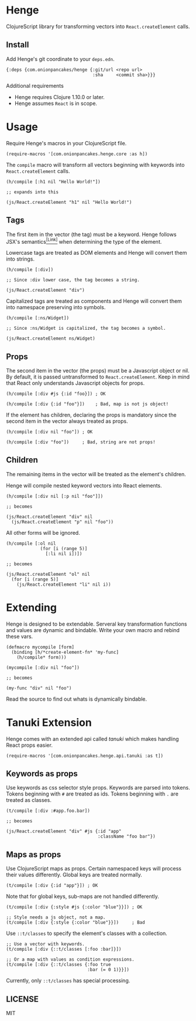 # Henge

ClojureScript library for transforming vectors into `React.createElement` calls.

## Install

Add Henge's git coordinate to your `deps.edn`.

```
{:deps {com.onionpancakes/henge {:git/url <repo url>
                                 :sha     <commit sha>}}}
```

Additional requirements

* Henge requires Clojure 1.10.0 or later.
* Henge assumes `React` is in scope.

# Usage

Require Henge's macros in your ClojureScript file.

```
(require-macros '[com.onionpancakes.henge.core :as h])
```

The `compile` macro will transform all vectors beginning with keywords into `React.createElement` calls.

```
(h/compile [:h1 nil "Hello World!"])

;; expands into this

(js/React.createElement "h1" nil "Hello World!")
```

## Tags

The first item in the vector (the tag) must be a keyword. Henge follows JSX's semantics[<sup>[Link]</sup>](https://reactjs.org/docs/jsx-in-depth.html#specifying-the-react-element-type) when determining the type of the element.

Lowercase tags are treated as DOM elements and Henge will convert them into strings. 

```
(h/compile [:div])

;; Since :div lower case, the tag becomes a string.

(js/React.createElement "div")
```

Capitalized tags are treated as components and Henge will convert them into namespace preserving into symbols.

```
(h/compile [:ns/Widget])

;; Since :ns/Widget is capitalized, the tag becomes a symbol.

(js/React.createElement ns/Widget)
```

## Props

The second item in the vector (the props) must be a Javascript object or nil. By default, it is passed untransformed to `React.createElement`. Keep in mind that React only understands Javascript objects for props.

```
(h/compile [:div #js {:id "foo}]) ; OK

(h/compile [:div {:id "foo"}])    ; Bad, map is not js object!
```

If the element has children, declaring the props is mandatory since the second item in the vector always treated as props.

```
(h/compile [:div nil "foo"]) ; OK

(h/compile [:div "foo"])     ; Bad, string are not props!
```

## Children

The remaining items in the vector will be treated as the element's children.

Henge will compile nested keyword vectors into React elements.

```
(h/compile [:div nil [:p nil "foo"]])

;; becomes

(js/React.createElement "div" nil
  (js/React.createElement "p" nil "foo"))
```

All other forms will be ignored.

```
(h/compile [:ol nil
             (for [i (range 5)]
               [:li nil i])])

;; becomes

(js/React.createElement "ol" nil
  (for [i (range 5)]
    (js/React.createElement "li" nil i))
```

# Extending

Henge is designed to be extendable. Serveral key transformation functions and values are dynamic and bindable. Write your own macro and rebind these vars.

```
(defmacro mycompile [form]
  (binding [h/*create-element-fn* 'my-func]
    (h/compile* form)))

(mycompile [:div nil "foo"])

;; becomes

(my-func "div" nil "foo")
```

Read the source to find out whats is dynamically bindable.

# Tanuki Extension

Henge comes with an extended api called *tanuki* which makes handling React props easier.

```
(require-macros '[com.onionpancakes.henge.api.tanuki :as t])
```

## Keywords as props

Use keywords as css selector style props. Keywords are parsed into tokens. Tokens beginning with `#` are treated as ids. Tokens beginning with `.` are treated as classes.

```
(t/compile [:div :#app.foo.bar])

;; becomes

(js/React.createElement "div" #js {:id "app"
                                   :className "foo bar"})
```

## Maps as props

Use ClojureScript maps as props. Certain namespaced keys will process their values differently. Global keys are treated normally.

```
(t/compile [:div {:id "app"}]) ; OK
```

Note that for global keys, sub-maps are not handled differently.

```
(t/compile [:div {:style #js {:color "blue"}}]) ; OK

;; Style needs a js object, not a map.
(t/compile [:div {:style {:color "blue"}}])     ; Bad
```

Use `::t/classes` to specify the element's classes with a collection.

```
;; Use a vector with keywords.
(t/compile [:div {::t/classes [:foo :bar]}])

;; Or a map with values as condition expressions.
(t/compile [:div {::t/classes {:foo true
                               :bar (= 0 1)}}])
```

Currently, only `::t/classes` has special processing. 

## LICENSE

MIT

